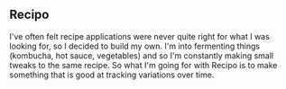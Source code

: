 ## Recipo

I've often felt recipe applications were never quite right for what I was looking for, so I decided to build my own.  I'm into fermenting things (kombucha, hot sauce, vegetables) and so I'm constantly making small tweaks to the same recipe.  So what I'm going for with Recipo is to make something that is good at tracking variations over time.